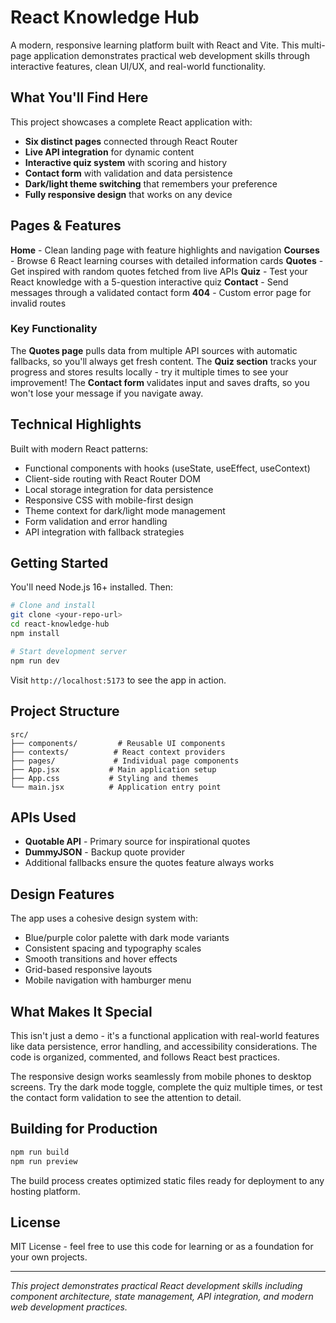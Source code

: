 # React Knowledge Hub

A modern, responsive learning platform built with React and Vite. This multi-page application demonstrates practical web development skills through interactive features, clean UI/UX, and real-world functionality.

## What You'll Find Here

This project showcases a complete React application with:

- **Six distinct pages** connected through React Router
- **Live API integration** for dynamic content
- **Interactive quiz system** with scoring and history
- **Contact form** with validation and data persistence  
- **Dark/light theme switching** that remembers your preference
- **Fully responsive design** that works on any device

## Pages & Features

**Home** - Clean landing page with feature highlights and navigation
**Courses** - Browse 6 React learning courses with detailed information cards
**Quotes** - Get inspired with random quotes fetched from live APIs
**Quiz** - Test your React knowledge with a 5-question interactive quiz
**Contact** - Send messages through a validated contact form
**404** - Custom error page for invalid routes

### Key Functionality

The **Quotes page** pulls data from multiple API sources with automatic fallbacks, so you'll always get fresh content. The **Quiz section** tracks your progress and stores results locally - try it multiple times to see your improvement! The **Contact form** validates input and saves drafts, so you won't lose your message if you navigate away.

## Technical Highlights

Built with modern React patterns:
- Functional components with hooks (useState, useEffect, useContext)
- Client-side routing with React Router DOM
- Local storage integration for data persistence
- Responsive CSS with mobile-first design
- Theme context for dark/light mode management
- Form validation and error handling
- API integration with fallback strategies

## Getting Started

You'll need Node.js 16+ installed. Then:

```bash
# Clone and install
git clone <your-repo-url>
cd react-knowledge-hub
npm install

# Start development server
npm run dev
```

Visit `http://localhost:5173` to see the app in action.

## Project Structure

```
src/
├── components/         # Reusable UI components
├── contexts/          # React context providers
├── pages/             # Individual page components
├── App.jsx           # Main application setup
├── App.css           # Styling and themes
└── main.jsx          # Application entry point
```

## APIs Used

- **Quotable API** - Primary source for inspirational quotes
- **DummyJSON** - Backup quote provider
- Additional fallbacks ensure the quotes feature always works

## Design Features

The app uses a cohesive design system with:
- Blue/purple color palette with dark mode variants
- Consistent spacing and typography scales
- Smooth transitions and hover effects
- Grid-based responsive layouts
- Mobile navigation with hamburger menu

## What Makes It Special

This isn't just a demo - it's a functional application with real-world features like data persistence, error handling, and accessibility considerations. The code is organized, commented, and follows React best practices.

The responsive design works seamlessly from mobile phones to desktop screens. Try the dark mode toggle, complete the quiz multiple times, or test the contact form validation to see the attention to detail.

## Building for Production

```bash
npm run build
npm run preview
```

The build process creates optimized static files ready for deployment to any hosting platform.

## License

MIT License - feel free to use this code for learning or as a foundation for your own projects.

---

*This project demonstrates practical React development skills including component architecture, state management, API integration, and modern web development practices.*